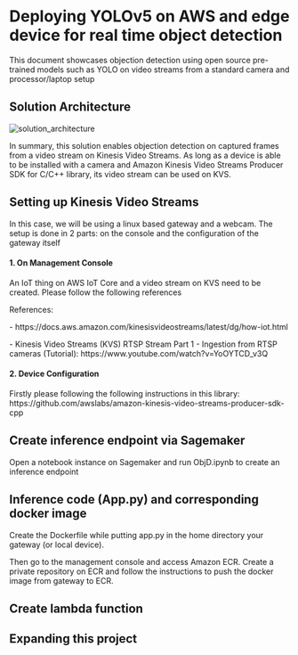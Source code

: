 <h1>Deploying YOLOv5 on AWS and edge device for real time object detection</h1>

<p>This document showcases objection detection using open source pre-trained models such as YOLO on video streams from a standard camera and processor/laptop setup</p>

<h2>Solution Architecture</h2>

![solution_architecture](https://github.com/Seanyap90/MLdeploy/assets/34641712/6e921a19-e372-49f1-aadc-a5572621d706)

<p>In summary, this solution enables objection detection on captured frames from a video stream on Kinesis Video Streams.  As long as a device is able to be installed with a camera and Amazon Kinesis Video Streams Producer SDK for C/C++ library, its video stream can be used on KVS.</p>

<h2>Setting up Kinesis Video Streams</h2>

<p>In this case, we will be using a linux based gateway and a webcam.  The setup is done in 2 parts: on the console and the configuration of the gateway itself</p>

<h4>1. On Management Console</h4>

<p>An IoT thing on AWS IoT Core and a video stream on KVS need to be created.  Please follow the following references</p>
<p>References:</p>
<p> - https://docs.aws.amazon.com/kinesisvideostreams/latest/dg/how-iot.html</p>
<p> - Kinesis Video Streams (KVS) RTSP Stream Part 1 - Ingestion from RTSP cameras (Tutorial): https://www.youtube.com/watch?v=YoOYTCD_v3Q</p>

<h4>2. Device Configuration</h4>

<p>Firstly please following the following instructions in this library: https://github.com/awslabs/amazon-kinesis-video-streams-producer-sdk-cpp</p>

<h2>Create inference endpoint via Sagemaker</h2>

<p>Open a notebook instance on Sagemaker and run ObjD.ipynb to create an inference endpoint</p>

<h2>Inference code (App.py) and corresponding docker image</h2>

<p>Create the Dockerfile while putting app.py in the home directory your gateway (or local device).</p>
<p>Then go to the management console and access Amazon ECR.  Create a private repository on ECR and follow the instructions to push the docker image from gateway to ECR.</p>

<h2>Create lambda function</h2>

<h2>Expanding this project</h2>

